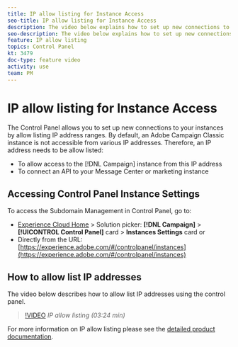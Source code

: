 ```yaml
---
title: IP allow listing for Instance Access
seo-title: IP allow listing for Instance Access
description: The video below explains how to set up new connections to your instances by allow listing IP addresses ranges.
seo-description: The video below explains how to set up new connections to your instances by allow listing IP addresses ranges.
feature: IP allow listing
topics: Control Panel
kt: 3479
doc-type: feature video
activity: use
team: PM
---
```


# IP allow listing for Instance Access

The Control Panel allows you to set up new connections to your instances by allow listing IP address ranges. By default, an Adobe Campaign Classic instance is not accessible from various IP addresses. Therefore, an IP address needs to be allow listed:

* To allow access to the [!DNL Campaign] instance from this IP address
* To connect an API to your Message Center or marketing instance

## Accessing Control Panel Instance Settings

To access the Subdomain Management in Control Panel, go to:

* [Experience Cloud Home](https://experience.adobe.com/#/home) > Solution picker: **[!DNL Campaign]** > **[!UICONTROL Control Panel]** card > **Instances Settings** card 
  or
* Directly from the URL: [https://experience.adobe.com/#/controlpanel/instances](https://experience.adobe.com/#/controlpanel/instances)

## How to allow list IP addresses

The video below describes how to allow list IP addresses using the control panel.

>[!VIDEO](https://video.tv.adobe.com/v/28726?quality=12)
*IP allow listing  (03:24 min)*

For more information on IP allow listing please see the [detailed product documentation]( https://helpx.adobe.com/campaign/kb/control-panel-instance-settings.html).
